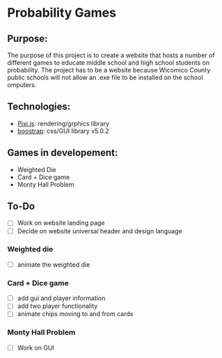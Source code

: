 # Probability Games
## Purpose:
The purpose of this project is to create a website that hosts a number of different games to educate middle school and high school students on probability. The project has to be a website because Wicomico County public schools will not allow an .exe file to be installed on the school omputers. 
## Technologies:
- [Pixi.js](https://pixijs.com/): rendering/grphics library
- [boostrap](https://getbootstrap.com/): css/GUI library v5.0.2

## Games in developement:
- Weighted Die
- Card + Dice game
- Monty Hall Problem

## To-Do
- [ ] Work on website landing page
- [ ] Decide on website universal header and design language

### Weighted die
- [ ] animate the weighted die

### Card + Dice game
- [ ] add gui and player information
- [ ] add two player functionality
- [ ] animate chips moving to and from cards

### Monty Hall Problem
- [ ] Work on GUI
